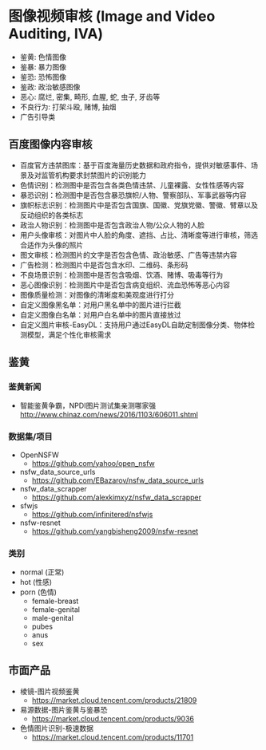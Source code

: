 # 图像视频审核 (Image and Video Auditing, IVA)
- 鉴黄: 色情图像
- 鉴暴: 暴力图像
- 鉴恐: 恐怖图像
- 鉴政: 政治敏感图像
- 恶心: 腐烂, 密集, 畸形, 血腥, 蛇, 虫子, 牙齿等
- 不良行为: 打架斗殴, 赌博, 抽烟
- 广告引导类

## 百度图像内容审核
- 百度官方违禁图库：基于百度海量历史数据和政府指令，提供对敏感事件、场景及对监管机构要求封禁图片的识别能力
- 色情识别：检测图中是否包含各类色情违禁、儿童裸露、女性性感等内容
- 暴恐识别：检测图中是否包含暴恐旗帜/人物、警察部队、军事武器等内容
- 旗帜标志识别：检测图片中是否包含国旗、国徽、党旗党徽、警徽、臂章以及反动组织的各类标志
- 政治人物识别：检测图中是否包含政治人物/公众人物的人脸
- 用户头像审核：对图片中人脸的角度、遮挡、占比、清晰度等进行审核，筛选合适作为头像的照片
- 图文审核：检测图片的文字是否包含色情、政治敏感、广告等违禁内容
- 广告检测：检测图片中是否包含水印、二维码、条形码
- 不良场景识别：检测图中是否包含吸烟、饮酒、赌博、吸毒等行为
- 恶心图像识别：检测图片中是否包含病变组织、流血恐怖等恶心内容
- 图像质量检测：对图像的清晰度和美观度进行打分
- 自定义图像黑名单：对用户黑名单中的图片进行拦截
- 自定义图像白名单：对用户白名单中的图片直接放过
- 自定义图片审核-EasyDL：支持用户通过EasyDL自助定制图像分类、物体检测模型，满足个性化审核需求

## 鉴黄

### 鉴黄新闻
- 智能鉴黄争霸，NPDI图片测试集亲测哪家强
    http://www.chinaz.com/news/2016/1103/606011.shtml

### 数据集/项目
- OpenNSFW
    - https://github.com/yahoo/open_nsfw
- nsfw_data_source_urls
    - https://github.com/EBazarov/nsfw_data_source_urls
- nsfw_data_scrapper
    - https://github.com/alexkimxyz/nsfw_data_scrapper
- sfwjs
    - https://github.com/infinitered/nsfwjs
- nsfw-resnet
    - https://github.com/yangbisheng2009/nsfw-resnet


### 类别
- normal (正常)
- hot (性感)
- porn (色情)
    - female-breast
    - female-genital
    - male-genital
    - pubes
    - anus
    - sex

## 市面产品
- 棱镜-图片视频鉴黄
    - https://market.cloud.tencent.com/products/21809
- 易源数据-图片鉴黄与鉴暴恐
    - https://market.cloud.tencent.com/products/9036
- 色情图片识别-极速数据
    - https://market.cloud.tencent.com/products/11701
    
    

